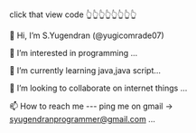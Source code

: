 click that view code 👆👆👆👆👆👆👆👆


👋 Hi, I’m S.Yugendran (@yugicomrade07)

👀 I’m interested in programming ...

🌱 I’m currently learning java,java script...

💞️ I’m looking to collaborate on internet things ...

📫 How to reach me --- ping me on gmail -> syugendranprogrammer@gmail.com ...
